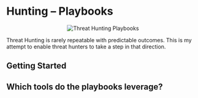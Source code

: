 # Hunting – Playbooks

<p align="center">
  <img src="https://https://53181f41d40d06f790bc-587f1700be3322406d9940eed1f3a4e2.ssl.cf1.rackcdn.com/threat-hunting-imageFile-7-c-477.jpg" title="Threat Hunting Playbooks"/>
</p>

Threat Hunting is rarely repeatable with predictable outcomes.  This is my attempt to enable threat hunters to take a step in that direction.   

## Getting Started
    

## Which tools do the playbooks leverage?
